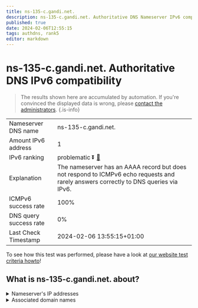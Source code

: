 ```yaml
---
title: ns-135-c.gandi.net.
description: ns-135-c.gandi.net. Authoritative DNS Nameserver IPv6 compatibility
published: true
date: 2024-02-06T12:55:15
tags: authdns, rank5
editor: markdown
---
```


# ns-135-c.gandi.net. Authoritative DNS IPv6 compatibility

> The results shown here are accumulated by automation. If you're convinced the displayed data is wrong, please [contact the administrators](/howto/chat). 
{.is-info}




|   |   |
| - | - |
| Nameserver DNS name | ns-135-c.gandi.net.
| Amount IPv6 address | 1
| IPv6 ranking | problematic :arrow_double_down: [🔗](/howto/ranking) |
| Explanation | The nameserver has an AAAA record but does not respond to ICMPv6 echo requests and rarely answers correctly to DNS queries via IPv6. |
| ICMPv6 success rate | 100%|
| DNS query success rate | 0% |
| Last Check Timestamp | 2024-02-06 13:55:15+01:00 |

To see how this test was performed, please have a look at [our website test criteria howto](/howto/testcriteria/authdns)!


## What is ns-135-c.gandi.net. about?




<details>
<summary>Nameserver's IP addresses</summary>

2604:3400:aaac::88

</details>



<details>
<summary>Associated domain names</summary>

www.peugeot.com

</details>
